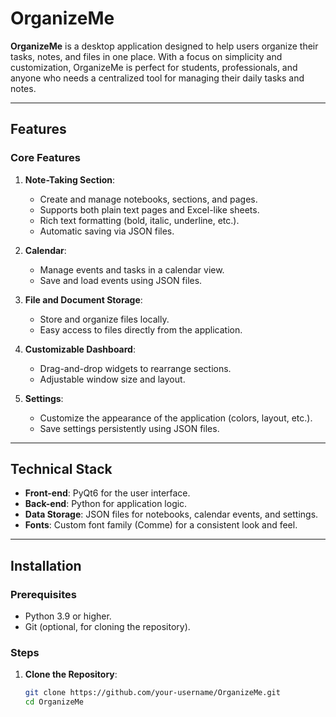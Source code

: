 # OrganizeMe

**OrganizeMe** is a desktop application designed to help users organize their tasks, notes, and files in one place. With a focus on simplicity and customization, OrganizeMe is perfect for students, professionals, and anyone who needs a centralized tool for managing their daily tasks and notes.

---

## Features

### Core Features

1. **Note-Taking Section**:
   - Create and manage notebooks, sections, and pages.
   - Supports both plain text pages and Excel-like sheets.
   - Rich text formatting (bold, italic, underline, etc.).
   - Automatic saving via JSON files.

2. **Calendar**:
   - Manage events and tasks in a calendar view.
   - Save and load events using JSON files.

3. **File and Document Storage**:
   - Store and organize files locally.
   - Easy access to files directly from the application.

4. **Customizable Dashboard**:
   - Drag-and-drop widgets to rearrange sections.
   - Adjustable window size and layout.

5. **Settings**:
   - Customize the appearance of the application (colors, layout, etc.).
   - Save settings persistently using JSON files.

---

## Technical Stack

- **Front-end**: PyQt6 for the user interface.
- **Back-end**: Python for application logic.
- **Data Storage**: JSON files for notebooks, calendar events, and settings.
- **Fonts**: Custom font family (Comme) for a consistent look and feel.

---

## Installation

### Prerequisites

- Python 3.9 or higher.
- Git (optional, for cloning the repository).

### Steps

1. **Clone the Repository**:
   ```bash
   git clone https://github.com/your-username/OrganizeMe.git
   cd OrganizeMe
